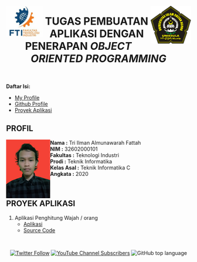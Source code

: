  <img src="https://raw.githubusercontent.com/Fattah25/Tugas-Besar-PBO-Tri-Ilman/main/Images/Unissula_logo.png" align="right" width=110px margin=0px><img src="https://raw.githubusercontent.com/Fattah25/Tugas-Besar-PBO-Tri-Ilman/main/Images/logo_fti.jpg" align="left" width=100px margin=0px>

<h1 align="center">TUGAS PEMBUATAN APLIKASI DENGAN PENERAPAN <i>OBJECT ORIENTED PROGRAMMING</i></h1>
<br>

**Daftar Isi:**

- [My Profile](#profil "panggil aja ilman")
- [Github Profile](Github.com/Fattah25)
- [Proyek Aplikasi](#proyek-aplikasi "aplikasi sederhana")

## PROFIL

<img src="https://raw.githubusercontent.com/Fattah25/Tugas-Besar-PBO-Tri-Ilman/main/Images/fotoku.jpg" align="left" width=120px height=160px margin=0px>

**Nama :** Tri Ilman Almunawarah Fattah<br>
**NIM :** 32602000101<br>
**Fakultas :** Teknologi Industri<br>
**Prodi :** Teknik Informatika<br>
**Kelas Asal :** Teknik Informatika C<br>
**Angkata :** 2020
 
 <br>
 
## PROYEK APLIKASI

1. Aplikasi Penghitung Wajah / orang
   - [Aplikasi](./dist/)
   - [Source Code](#)


<br>

<div align="center">

[![Twitter Follow](https://img.shields.io/twitter/follow/Al_Munawarah19?color=gold&logo=twitter&style=flat-square)](https://twitter.com/Al_Munawarah19)
[![YouTube Channel Subscribers](https://img.shields.io/youtube/channel/subscribers/UCRjRaNG_Jf159kMN-PvzsGQ?color=red&logo=youtube&logoColor=red&style=flat-square)](https://www.youtube.com/channel/UCRjRaNG_Jf159kMN-PvzsGQ)
![GitHub top language](https://img.shields.io/github/languages/top/Fattah25/big-project-semester-4?color=orange&style=flat-square)

 </div>
